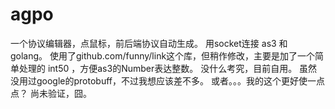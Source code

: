 agpo
====
一个协议编辑器，点鼠标，前后端协议自动生成。
用socket连接 as3 和 golang。
使用了github.com/funny/link这个库，但稍作修改，主要是加了一个简单处理的 int50 ，方便as3的Number表达整数。
没什么考究，目前自用。
虽然没用过google的protobuff，不过我想应该差不多。
或者。。。我的这个更好使一点点？
尚未验证，囧。
